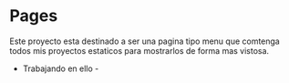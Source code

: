 # Pages
Este proyecto esta destinado a ser una pagina tipo menu que comtenga todos mis proyectos estaticos para mostrarlos de forma mas vistosa. 
- Trabajando en ello -
